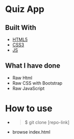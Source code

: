 # Quiz App

## Built With

-   [HTML5](https://developer.mozilla.org/en-US/docs/Web/Guide/HTML/HTML5)
-   [CSS3](https://developer.mozilla.org/en-US/docs/Web/CSS/CSS3)
-   [JS](https://developer.mozilla.org/en-US/docs/Web/JavaScript)

## What I have done

-   Raw Html
-   Raw CSS with Bootstrap
-   Raw JavaScript

# How to use

-   > $ git clone [repo-link]
-   browse index.html
